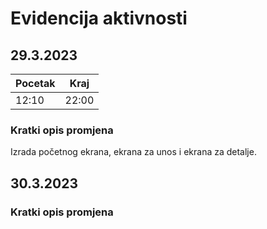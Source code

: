 # Evidencija aktivnosti
## 29.3.2023
Pocetak | Kraj
------- | ----
12:10   | 22:00
### Kratki opis promjena
Izrada početnog ekrana, ekrana za unos i ekrana za detalje.

## 30.3.2023
### Kratki opis promjena

